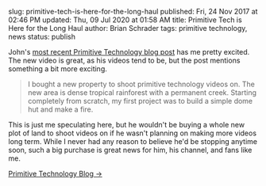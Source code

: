 slug: primitive-tech-is-here-for-the-long-haul
published: Fri, 24 Nov 2017 at 02:46 PM
updated: Thu, 09 Jul 2020 at 01:58 AM
title: Primitive Tech is Here for the Long Haul
author: Brian Schrader
tags: primitive technology, news
status: publish


John's [most recent Primitive Technology blog post][pt] has me pretty excited. The new video is great, as his videos tend to be, but the post mentions something a bit more exciting.

> I bought a new property to shoot primitive technology videos on. The new area is dense tropical rainforest with a permanent creek. Starting completely from scratch, my first project was to build a simple dome hut and make a fire.

This is just me speculating here, but he wouldn't be buying a whole new plot of land to shoot videos on if he wasn't planning on making more videos long term. While I never had any reason to believe he'd be stopping anytime soon, such a big purchase is great news for him, his channel, and fans like me.

[Primitive Technology Blog &#8594;][pt]


[pt]: https://primitivetechnology.wordpress.com/2017/11/24/new-area-starting-from-scratch/
